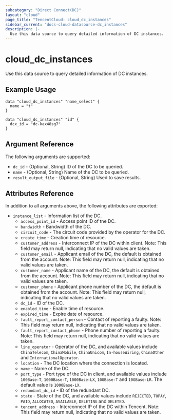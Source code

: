 ```yaml
---
subcategory: "Direct Connect(DC)"
layout: "cloud"
page_title: "TencentCloud: cloud_dc_instances"
sidebar_current: "docs-cloud-datasource-dc_instances"
description: |-
  Use this data source to query detailed information of DC instances.
---
```


# cloud_dc_instances

Use this data source to query detailed information of DC instances.

## Example Usage

```hcl
data "cloud_dc_instances" "name_select" {
  name = "t"
}

data "cloud_dc_instances" "id" {
  dcx_id = "dc-kax48sg7"
}
```

## Argument Reference

The following arguments are supported:

* `dc_id` - (Optional, String) ID of the DC to be queried.
* `name` - (Optional, String) Name of the DC to be queried.
* `result_output_file` - (Optional, String) Used to save results.

## Attributes Reference

In addition to all arguments above, the following attributes are exported:

* `instance_list` - Information list of the DC.
  * `access_point_id` - Access point ID of tne DC.
  * `bandwidth` - Bandwidth of the DC.
  * `circuit_code` - The circuit code provided by the operator for the DC.
  * `create_time` - Creation time of resource.
  * `customer_address` - Interconnect IP of the DC within client. Note: This field may return null, indicating that no valid values are taken.
  * `customer_email` - Applicant email of the DC, the default is obtained from the account. Note: This field may return null, indicating that no valid values are taken.
  * `customer_name` - Applicant name of the DC, the default is obtained from the account. Note: This field may return null, indicating that no valid values are taken.
  * `customer_phone` - Applicant phone number of the DC, the default is obtained from the account. Note: This field may return null, indicating that no valid values are taken.
  * `dc_id` - ID of the DC.
  * `enabled_time` - Enable time of resource.
  * `expired_time` - Expire date of resource.
  * `fault_report_contact_person` - Contact of reporting a faulty. Note: This field may return null, indicating that no valid values are taken.
  * `fault_report_contact_phone` - Phone number of reporting a faulty. Note: This field may return null, indicating that no valid values are taken.
  * `line_operator` - Operator of the DC, and available values include `ChinaTelecom`, `ChinaMobile`, `ChinaUnicom`, `In-houseWiring`, `ChinaOther` and `InternationalOperator`.
  * `location` - The DC location where the connection is located.
  * `name` - Name of the DC.
  * `port_type` - Port type of the DC in client, and available values include `100Base-T`, `1000Base-T`, `1000Base-LX`, `10GBase-T` and `10GBase-LR`. The default value is `1000Base-LX`.
  * `redundant_dc_id` - ID of the redundant DC.
  * `state` - State of the DC, and available values include `REJECTED`, `TOPAY`, `PAID`, `ALLOCATED`, `AVAILABLE`, `DELETING` and `DELETED`.
  * `tencent_address` - Interconnect IP of the DC within Tencent. Note: This field may return null, indicating that no valid values are taken.


